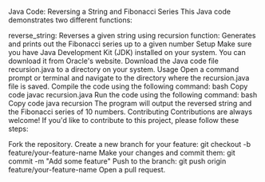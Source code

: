 Java Code: Reversing a String and Fibonacci Series
This Java code demonstrates two different functions:

reverse_string: Reverses a given string using recursion
function: Generates and prints out the Fibonacci series up to a given number
Setup
Make sure you have Java Development Kit (JDK) installed on your system. You can download it from Oracle's website.
Download the Java code file recursion.java to a directory on your system.
Usage
Open a command prompt or terminal and navigate to the directory where the recursion.java file is saved.
Compile the code using the following command:
bash
Copy code
javac recursion.java
Run the code using the following command:
bash
Copy code
java recursion
The program will output the reversed string and the Fibonacci series of 10 numbers.
Contributing
Contributions are always welcome! If you'd like to contribute to this project, please follow these steps:

Fork the repository.
Create a new branch for your feature: git checkout -b feature/your-feature-name
Make your changes and commit them: git commit -m "Add some feature"
Push to the branch: git push origin feature/your-feature-name
Open a pull request.
